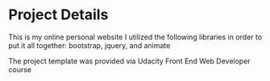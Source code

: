 # Project Details

This is my online personal website
I utilized the following libraries in order to put it all together: bootstrap, jquery, and animate

The project template was provided via Udacity Front End Web Developer course